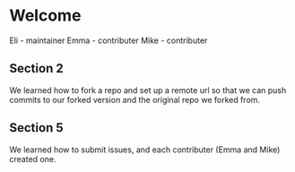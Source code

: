 # Welcome

Eli - maintainer
Emma - contributer
Mike - contributer


## Section 2 

We learned how to fork a repo and set up a remote url so that we can push commits to our forked version and the original repo we forked from.

## Section 5

We learned how to submit issues, and each contributer (Emma and Mike) created one.
